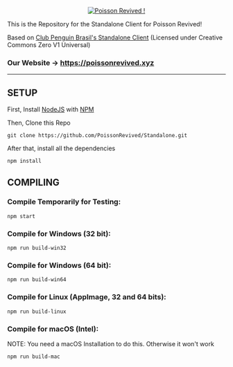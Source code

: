 <p align="center">
  <a href="https://poissonrevived.xyz">
    <img src="https://poissonrevived.xyz/logo.png" alt="Poisson Revived !" />
  </a>
</p>


This is the Repository for the Standalone Client for Poisson Revived!

Based on [Club Penguin Brasil's Standalone Client](https://github.com/CPBrasil/CPBrasil-Client) (Licensed under Creative Commons Zero V1 Universal)

### Our Website -> https://poissonrevived.xyz

---
## SETUP

First, Install [NodeJS](https://nodejs.org) with [NPM](https://npmjs.com)

Then, Clone this Repo
```
git clone https://github.com/PoissonRevived/Standalone.git
```

After that, install all the dependencies
```
npm install
```

## COMPILING

### Compile Temporarily for Testing:
```
npm start
```

### Compile for Windows (32 bit):
```
npm run build-win32
```

### Compile for Windows (64 bit):
```
npm run build-win64
```

### Compile for Linux (AppImage, 32 and 64 bits):
```
npm run build-linux
```

### Compile for macOS (Intel):
NOTE: You need a macOS Installation to do this. Otherwise it won't work
```
npm run build-mac
```

